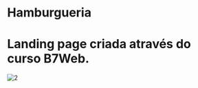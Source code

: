 ﻿# Hamburgueria
# Landing page criada através do curso B7Web.
![2](https://github.com/GeiselMelo/Hamburgueria/assets/93731138/f8ccff18-5bc8-46e6-83b5-4c9fa448e724)

